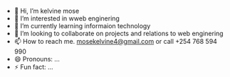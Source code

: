 - 👋 Hi, I’m kelvine mose
- 👀 I’m interested in wweb enginering
- 🌱 I’m currently learning informaion technology
- 💞️ I’m looking to collaborate on projects and relations to web enginering
- 📫 How to reach me. mosekelvine4@gmail.com or call +254 768 594 990
- 😄 Pronouns: ...
- ⚡ Fun fact: ...

<!---
Kevo5444/Kevo5444 is a ✨ special ✨ repository because its `README.md` (this file) appears on your GitHub profile.
You can click the Preview link to take a look at your changes.
--->
